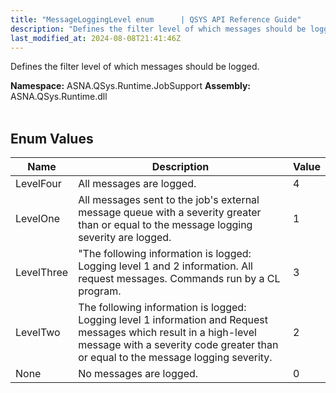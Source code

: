 ```yaml
---
title: "MessageLoggingLevel enum      | QSYS API Reference Guide"
description: "Defines the filter level of which messages should be logged. "
last_modified_at: 2024-08-08T21:41:46Z
---
```


Defines the filter level of which messages should be logged.

**Namespace:** ASNA.QSys.Runtime.JobSupport
**Assembly:** ASNA.QSys.Runtime.dll
<br>
<br>

## Enum Values

| Name | Description | Value
| --- | --- | --- 
| LevelFour | All messages are logged. | 4 |
| LevelOne | All messages sent to the job's external message queue with a severity greater than or equal to the message logging severity are logged. | 1 |
| LevelThree | "The following information is logged: Logging level 1 and 2 information. All request messages. Commands run by a CL program. | 3 |
| LevelTwo | The following information is logged: Logging level 1 information and Request messages which result in a high-level message with a severity code greater than or equal to the message logging severity.   | 2 |
| None | No messages are logged. | 0 |
